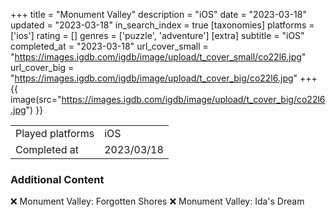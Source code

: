 +++
title = "Monument Valley"
description = "iOS"
date = "2023-03-18"
updated = "2023-03-18"
in_search_index = true
[taxonomies]
platforms = ['ios']
rating = []
genres = ['puzzle', 'adventure']
[extra]
subtitle = "iOS"
completed_at = "2023-03-18"
url_cover_small = "https://images.igdb.com/igdb/image/upload/t_cover_small/co22l6.jpg"
url_cover_big = "https://images.igdb.com/igdb/image/upload/t_cover_big/co22l6.jpg"
+++
{{ image(src="https://images.igdb.com/igdb/image/upload/t_cover_big/co22l6.jpg") }}

|              |            |
| ------------ | ---------- |
| Played platforms    | iOS |
| Completed at | 2023/03/18 |



### Additional Content


❌ Monument Valley: Forgotten Shores
❌ Monument Valley: Ida's Dream